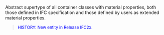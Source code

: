 ﻿Abstract supertype of all container classes with material properties, both those defined in IFC specification and those defined by users as extended material properties.

> <font color="#0000FF" size="-1">HISTORY: New entity in Release IFC2x.</font>
